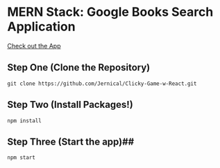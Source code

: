 # MERN Stack: Google Books Search Application

[Check out the App](https://googlebookswithreact.herokuapp.com/)

## Step One (Clone the Repository) ##

```
git clone https://github.com/Jernical/Clicky-Game-w-React.git
```
## Step Two (Install Packages!) ##

```
npm install
```

## Step Three (Start the app)##
```
npm start
```
